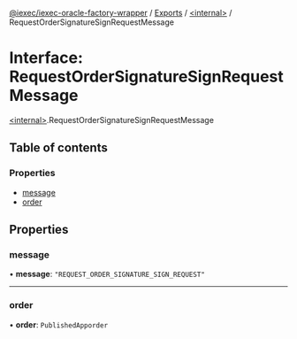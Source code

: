 [@iexec/iexec-oracle-factory-wrapper](../README.md) / [Exports](../modules.md) / [\<internal\>](../modules/internal_.md) / RequestOrderSignatureSignRequestMessage

# Interface: RequestOrderSignatureSignRequestMessage

[\<internal\>](../modules/internal_.md).RequestOrderSignatureSignRequestMessage

## Table of contents

### Properties

- [message](internal_.RequestOrderSignatureSignRequestMessage.md#message)
- [order](internal_.RequestOrderSignatureSignRequestMessage.md#order)

## Properties

### message

• **message**: ``"REQUEST_ORDER_SIGNATURE_SIGN_REQUEST"``

___

### order

• **order**: `PublishedApporder`
